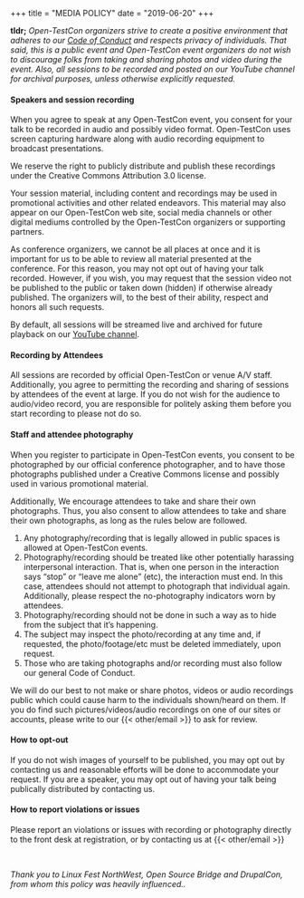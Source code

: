 +++
title = "MEDIA POLICY"
date = "2019-06-20"
+++

**tldr;** _Open-TestCon organizers strive to create a positive environment that adheres to our [Code of Conduct](/updates/2019-06-20) and respects privacy of individuals. That said, this is a public event and Open-TestCon event organizers do not wish to discourage folks from taking and sharing photos and video during the event. Also, all sessions to be recorded and posted on our YouTube channel for archival purposes, unless otherwise explicitly requested._

#### Speakers and session recording

When you agree to speak at any Open-TestCon event, you consent for your talk to be recorded in audio and possibly video format. Open-TestCon uses screen capturing hardware along with audio recording equipment to broadcast presentations.

We reserve the right to publicly distribute and publish these recordings under the Creative Commons Attribution 3.0 license.

Your session material, including content and recordings may be used in promotional activities and other related endeavors. This material may also appear on our Open-TestCon web site, social media channels or other digital mediums controlled by the Open-TestCon organizers or supporting partners.

As conference organizers, we cannot be all places at once and it is important for us to be able to review all material presented at the conference. For this reason, you may not opt out of having your talk recorded. However, if you wish, you may request that the session video not be published to the public or taken down (hidden) if otherwise already published. The organizers will, to the best of their ability, respect and honors all such requests.

By default, all sessions will be streamed live and archived for future playback on our [YouTube channel](https://www.youtube.com/user/RedHatVideos).

#### Recording by Attendees

All sessions are recorded by official Open-TestCon or venue A/V staff. Additionally, you agree to permitting the recording and sharing of sessions by attendees of the event at large. If you do not wish for the audience to audio/video record, you are responsible for politely asking them before you start recording to please not do so.

#### Staff and attendee photography

When you register to participate in Open-TestCon events, you consent to be photographed by our official conference photographer, and to have those photographs published under a Creative Commons license and possibly used in various promotional material.

Additionally, We encourage attendees to take and share their own photographs. Thus, you also consent to allow attendees to take and share their own photographs, as long as the rules below are followed.

1. Any photography/recording that is legally allowed in public spaces is allowed at Open-TestCon events.
2. Photography/recording should be treated like other potentially harassing interpersonal interaction. That is, when one person in the interaction says “stop” or “leave me alone” (etc), the interaction must end. In this case, attendees should not attempt to photograph that individual again. Additionally, please respect the no-photography indicators worn by attendees.
3. Photography/recording should not be done in such a way as to hide from the subject that it’s happening.
4. The subject may inspect the photo/recording at any time and, if requested, the photo/footage/etc must be deleted immediately, upon request.
5. Those who are taking photographs and/or recording must also follow our general Code of Conduct.

We will do our best to not make or share photos, videos or audio recordings public which could cause harm to the individuals shown/heard on them. If you do find such pictures/videos/audio recordings on one of our sites or accounts, please write to our {{< other/email >}} to ask for review.

#### How to opt-out

If you do not wish images of yourself to be published, you may opt out by contacting us and reasonable efforts will be done to accommodate your request.
If you are a speaker, you may opt out of having your talk being publically distributed by contacting us.

#### How to report violations or issues

Please report an violations or issues with recording or photography directly to the front desk at registration, or by contacting us at {{< other/email >}}

<br>

<p class="right"><em>Thank you to Linux Fest NorthWest, Open Source Bridge and DrupalCon, from whom this policy was heavily influenced..</em></p>

<br><br>
